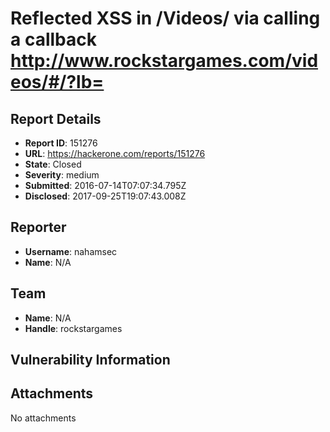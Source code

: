 # Reflected XSS in /Videos/ via calling a callback http://www.rockstargames.com/videos/#/?lb=

## Report Details
- **Report ID**: 151276
- **URL**: https://hackerone.com/reports/151276
- **State**: Closed
- **Severity**: medium
- **Submitted**: 2016-07-14T07:07:34.795Z
- **Disclosed**: 2017-09-25T19:07:43.008Z

## Reporter
- **Username**: nahamsec
- **Name**: N/A

## Team
- **Name**: N/A
- **Handle**: rockstargames

## Vulnerability Information


## Attachments
No attachments
